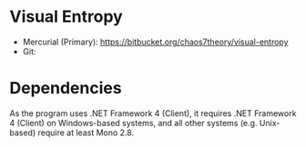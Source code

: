 Visual Entropy
==============

* Mercurial (Primary): https://bitbucket.org/chaos7theory/visual-entropy
* Git:

Dependencies
============
As the program uses .NET Framework 4 (Client), it requires .NET Framework 4 (Client) on Windows-based systems,
and all other systems (e.g. Unix-based) require at least Mono 2.8.